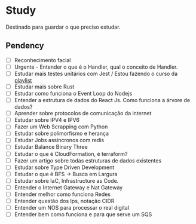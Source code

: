 # Study

Destinado para guardar o que preciso estudar.

## Pendency

- [ ] Reconhecimento facial
- [ ] Urgente - Entender o que é o Handler, qual o conceito de Handler.
- [ ] Estudar mais testes unitários com Jest / Estou fazendo o curso da [playlist](https://www.youtube.com/watch?v=bA9dgNMHVMU&list=PLz_YTBuxtxt6_Zf1h-qzNsvVt46H8ziKh&index=7)
- [ ] Estudar mais sobre Rust
- [ ] Estudar como funciona o Event Loop do Nodejs
- [ ] Entender a estrutura de dados do React Js. Como funciona a árvore de dados?
- [ ] Aprender sobre protocolos de comunicação da internet
- [ ] Estudar sobre IPV4 e IPV6
- [ ] Fazer um Web Scrapping com Python
- [ ] Estudar sobre polimorfismo e herança
- [ ] Estudar Jobs assíncronos com redis
- [ ] Estudar Balance Binary Three
- [ ] Estudar o que é CloudFormation, é terraform?
- [ ] Fazer um artigo sobre todas estruturas de dados existentes
- [ ] Estudar sobre Type Driven Development
- [ ] Estudar o que é BFS -> Busca em Largura
- [ ] Estudar sobre IaC, Infrastructure as Code.
- [ ] Entender o Internet Gateway e Nat Gateway
- [ ] Entender melhor como funciona Redes
- [ ] Entender questão dos Ips, notação CIDR
- [ ] Entender um NOS para processar o real digital
- [ ] Entender bem como funciona e para que serve um SQS
